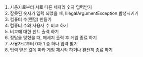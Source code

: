 1. 사용자로부터 서로 다른 세자리 숫자 입력받기
2. 잘못된 숫자가 입력 되었을 때, IllegalArgumentException 발생시키기
3. 컴퓨터 수(랜덤) 만들기
4. 컴퓨터 수와 사용자 수 비교 하기
5. 비교에 대한 힌트 출력 하기
6. 정답을 맞혔을 때, 메세지 출력 후 게임 종료 하기
7. 사용자로부터 0과 1 중 하나 입력 받기
8. 입력 받은 값에 따라 게임 재시작 하거나 완전히 종료 하기
